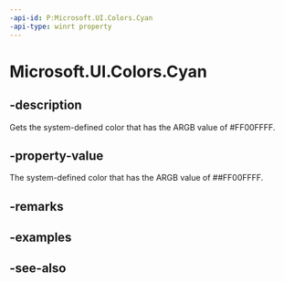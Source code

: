 ```yaml
---
-api-id: P:Microsoft.UI.Colors.Cyan
-api-type: winrt property
---
```


<!-- Property syntax
public Windows.UI.Color Cyan { get; }
-->

# Microsoft.UI.Colors.Cyan

## -description

Gets the system-defined color that has the ARGB value of #FF00FFFF.

## -property-value

The system-defined color that has the ARGB value of ##FF00FFFF.

## -remarks

## -examples

## -see-also
